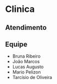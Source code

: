 # Clinica

## Atendimento

## Equipe
* Bruna Ribeiro
* João Marcos
* Lucas Augusto
* Mario Pelizon
* Tarcísio de Oliveira
